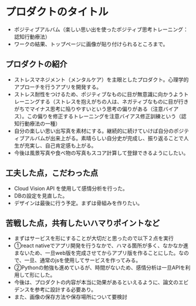 # プロダクトのタイトル
- ポジティブアルバム（楽しい思い出を使ったポジティブ思考トレーニング：認知行動療法）
- ワークの結果、トップページに画像が貼り付けられるところまで。

## プロダクトの紹介

- ストレスマネジメント（メンタルケア）を主眼としたプロダクト。心理学的アプローチを行うアプリを開発する。
- ストレス耐性をつけるため、ポジティブなものに目が無意識に向かうようトレーニングする（ストレスを抱えがちの人は、ネガティブなものに目が行きがちでマイナス思考に陥りやすいという思考の偏りがある（注意バイアス）。この偏りを修正するトレーニングを注意バイアス修正訓練という（認知行動療法の一種）
- 自分の楽しい思い出写真を素材にする。継続的に続けていけば自分のポジティブアルバムが出来上がる。素晴らしい自分史が完成し、振り返ることで人生が充実し、自己肯定感も上がる。
- 今後は風景写真や食べ物の写真もスコア計算して登録できるようにしたい。

## 工夫した点，こだわった点

- Cloud Vision API を使用して感情分析を行った。
- DBの設定を見直した。
- デザインは最後に行う予定。まずは骨組みを作りたい。

## 苦戦した点，共有したいハマりポイントなど

- まずはサービスを形にすることが大切だと思ったので以下２点を実行
- ①react nativeでアプリ開発を行うなかで、ハマる箇所が多く、なかなか進まないため、一旦web版を完成させてからアプリ版を作ることにした。なので、一旦、通常のjsを使用してサービスを作ってみる。
- ②Pythonの勉強も進めているが、時間がないため、感情分析は一旦APIを利用して形にした。
- 今後は、プロダクトの内容が本当に効果があるといえるように、論文のエビデンスを参考に設計する必要あり。
- また、画像の保存方法や保存場所について要検討


